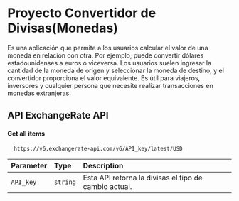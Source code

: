 
# Proyecto Convertidor de Divisas(Monedas)

Es una aplicación que permite a los usuarios calcular el valor de una moneda en relación con otra. Por ejemplo, puede convertir dólares estadounidenses a euros o viceversa. Los usuarios suelen ingresar la cantidad de la moneda de origen y seleccionar la moneda de destino, y el convertidor proporciona el valor equivalente. Es útil para viajeros, inversores y cualquier persona que necesite realizar transacciones en monedas extranjeras.








## API ExchangeRate API

#### Get all items

```http
  https://v6.exchangerate-api.com/v6/API_key/latest/USD
```

| Parameter | Type     | Description                |
| :-------- | :------- | :------------------------- |
| `API_key` | `string` | Esta API retorna la divisas el tipo de cambio actual. |



